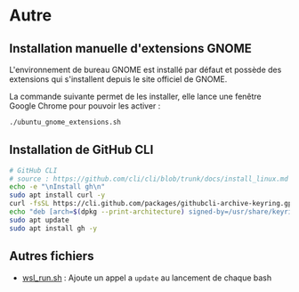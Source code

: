 # Autre

## Installation manuelle d'extensions GNOME

L'environnement de bureau GNOME est installé par défaut et possède des extensions qui s'installent depuis le site
officiel de GNOME.

La commande suivante permet de les installer, elle lance une fenêtre Google Chrome pour pouvoir les activer :

```sh
./ubuntu_gnome_extensions.sh
```	

## Installation de GitHub CLI 
```sh 
# GitHub CLI 
# source : https://github.com/cli/cli/blob/trunk/docs/install_linux.md
echo -e "\nInstall gh\n"
sudo apt install curl -y
curl -fsSL https://cli.github.com/packages/githubcli-archive-keyring.gpg | sudo dd of=/usr/share/keyrings/githubcli-archive-keyring.gpg
echo "deb [arch=$(dpkg --print-architecture) signed-by=/usr/share/keyrings/githubcli-archive-keyring.gpg] https://cli.github.com/packages stable main" | sudo tee /etc/apt/sources.list.d/github-cli.list > /dev/null
sudo apt update
sudo apt install gh -y
```	

## Autres fichiers 
- [wsl_run.sh](wsl_run.sh) : Ajoute un appel a `update` au lancement de chaque bash